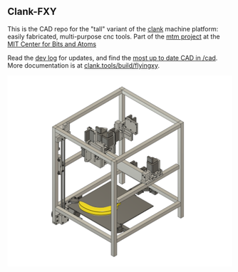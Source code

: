 ## Clank-FXY 

This is the CAD repo for the "tall" variant of the [clank](https://clank.tools) machine platform: easily fabricated, multi-purpose cnc tools. Part of the [mtm project](mtm.cba.mit.edu) at the [MIT Center for Bits and Atoms](cba.mit.edu)

Read the [dev log](log/clank-fxy-log.md) for updates, and find the [most up to date CAD in /cad](cad). More documentation is at [clank.tools/build/flyingxy](https://clank.tools/build/flyingxy). 

![tc](log/images/2022-01-28_clank-fxy-bfs.png)
